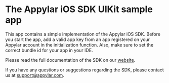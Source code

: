 # The Appylar iOS SDK UIKit sample app

This app contains a simple implementation of the Appylar iOS SDK. Before you start the app, add a valid app key from an app registered on your Appylar account in the initialization function. Also, make sure to set the correct bundle id for your app in your IDE.

Please read the full documentation of the SDK on our [website](https://www.appylar.com/).

If you have any questions or suggestions regarding the SDK, please contact us at [support@appylar.com](mailto:support@appylar.com).
